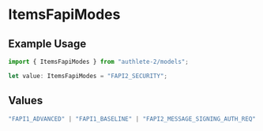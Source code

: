 # ItemsFapiModes

## Example Usage

```typescript
import { ItemsFapiModes } from "authlete-2/models";

let value: ItemsFapiModes = "FAPI2_SECURITY";
```

## Values

```typescript
"FAPI1_ADVANCED" | "FAPI1_BASELINE" | "FAPI2_MESSAGE_SIGNING_AUTH_REQ" | "FAPI2_MESSAGE_SIGNING_AUTH_RES" | "FAPI2_MESSAGE_SIGNING_INTROSPECTION_RES" | "FAPI2_SECURITY"
```